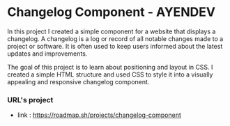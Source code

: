 # Changelog Component - AYENDEV

In this project I created a simple component for a website that displays a changelog. 
A changelog is a log or record of all notable changes made to a project or software. 
It is often used to keep users informed about the latest updates and improvements.

The goal of this project is to learn about positioning and layout in CSS. 
I created a simple HTML structure and used CSS to style it into a visually appealing and responsive changelog component.

### URL's project
- link : https://roadmap.sh/projects/changelog-component


